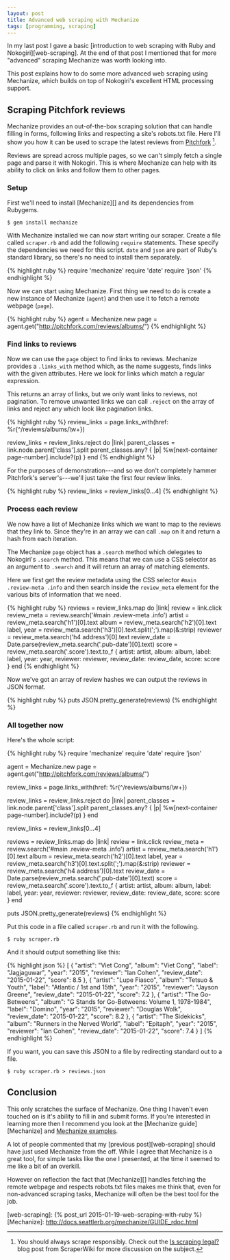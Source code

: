 ```yaml
---
layout: post
title: Advanced web scraping with Mechanize
tags: [programming, scraping]
---
```


In my last post I gave a basic [introduction to web scraping with Ruby and Nokogiri][web-scraping]. At the end of that post I mentioned that for more "advanced" scraping Mechanize was worth looking into.

This post explains how to do some more advanced web scraping using Mechanize, which builds on top of Nokogiri's excellent HTML processing support.


## Scraping Pitchfork reviews

Mechanize provides an out-of-the-box scraping solution that can handle filling in forms, following links and respecting a site's robots.txt file. Here I'll show you how it can be used to scrape the latest reviews from [Pitchfork](http://pitchfork.com/) [^disclaimer].

[^disclaimer]: You should always scrape responsibly. Check out the [Is scraping legal?](https://blog.scraperwiki.com/2012/04/is-scraping-legal/) blog post from ScraperWiki for more discussion on the subject.

Reviews are spread across multiple pages, so we can't simply fetch a single page and parse it with Nokogiri. This is where Mechanize can help with its ability to click on links and follow them to other pages.

### Setup

First we'll need to install [Mechanize][] and its dependencies from Rubygems.

    $ gem install mechanize

With Mechanize installed we can now start writing our scraper. Create a file called `scraper.rb` and add the following `require` statements. These specify the dependencies we need for this script. `date` and `json` are part of Ruby's standard library, so there's no need to install them separately.

{% highlight ruby %}
require 'mechanize'
require 'date'
require 'json'
{% endhighlight %}

Now we can start using Mechanize. First thing we need to do is create a new instance of Mechanize (`agent`) and then use it to fetch a remote webpage (`page`).

{% highlight ruby %}
agent = Mechanize.new
page = agent.get("http://pitchfork.com/reviews/albums/")
{% endhighlight %}

### Find links to reviews

Now we can use the `page` object to find links to reviews. Mechanize provides a `.links_with` method which, as the name suggests, finds links with the given attributes. Here we look for links which match a regular expression.

This returns an array of links, but we only want links to reviews, not pagination. To remove unwanted links we can call `.reject` on the array of links and reject any which look like pagination links.

{% highlight ruby %}
review_links = page.links_with(href: %r{^/reviews/albums/\w+})

review_links = review_links.reject do |link|
  parent_classes = link.node.parent['class'].split
  parent_classes.any? { |p| %w[next-container page-number].include?(p) }
end
{% endhighlight %}

For the purposes of demonstration---and so we don't completely hammer Pitchfork's server's---we'll just take the first four review links.

{% highlight ruby %}
review_links = review_links[0...4]
{% endhighlight %}

### Process each review

We now have a list of Mechanize links which we want to map to the reviews that they link to. Since they're in an array we can call `.map` on it and return a hash from each iteration.

The Mechanize `page` object has a `.search` method which delegates to Nokogiri's `.search` method. This means that we can use a CSS selector as an argument to `.search` and it will return an array of matching elements.

Here we first get the review metadata using the CSS selector `#main .review-meta .info` and then search inside the `review_meta` element for the various bits of information that we need.

{% highlight ruby %}
reviews = review_links.map do |link|
  review = link.click
  review_meta = review.search('#main .review-meta .info')
  artist = review_meta.search('h1')[0].text
  album = review_meta.search('h2')[0].text
  label, year = review_meta.search('h3')[0].text.split(';').map(&:strip)
  reviewer = review_meta.search('h4 address')[0].text
  review_date = Date.parse(review_meta.search('.pub-date')[0].text)
  score = review_meta.search('.score').text.to_f
  {
    artist: artist,
    album: album,
    label: label,
    year: year,
    reviewer: reviewer,
    review_date: review_date,
    score: score
  }
end
{% endhighlight %}

Now we've got an array of review hashes we can output the reviews in JSON format.

{% highlight ruby %}
puts JSON.pretty_generate(reviews)
{% endhighlight %}

### All together now

Here's the whole script:

{% highlight ruby %}
require 'mechanize'
require 'date'
require 'json'

agent = Mechanize.new
page = agent.get("http://pitchfork.com/reviews/albums/")

review_links = page.links_with(href: %r{^/reviews/albums/\w+})

review_links = review_links.reject do |link|
  parent_classes = link.node.parent['class'].split
  parent_classes.any? { |p| %w[next-container page-number].include?(p) }
end

review_links = review_links[0...4]

reviews = review_links.map do |link|
  review = link.click
  review_meta = review.search('#main .review-meta .info')
  artist = review_meta.search('h1')[0].text
  album = review_meta.search('h2')[0].text
  label, year = review_meta.search('h3')[0].text.split(';').map(&:strip)
  reviewer = review_meta.search('h4 address')[0].text
  review_date = Date.parse(review_meta.search('.pub-date')[0].text)
  score = review_meta.search('.score').text.to_f
  {
    artist: artist,
    album: album,
    label: label,
    year: year,
    reviewer: reviewer,
    review_date: review_date,
    score: score
  }
end

puts JSON.pretty_generate(reviews)
{% endhighlight %}

Put this code in a file called `scraper.rb` and run it with the following.

    $ ruby scraper.rb

And it should output something like this:

{% highlight json %}
[
  {
    "artist": "Viet Cong",
    "album": "Viet Cong",
    "label": "Jagjaguwar",
    "year": "2015",
    "reviewer": "Ian Cohen",
    "review_date": "2015-01-22",
    "score": 8.5
  },
  {
    "artist": "Lupe Fiasco",
    "album": "Tetsuo & Youth",
    "label": "Atlantic / 1st and 15th",
    "year": "2015",
    "reviewer": "Jayson Greene",
    "review_date": "2015-01-22",
    "score": 7.2
  },
  {
    "artist": "The Go-Betweens",
    "album": "G Stands for Go-Betweens: Volume 1, 1978-1984",
    "label": "Domino",
    "year": "2015",
    "reviewer": "Douglas Wolk",
    "review_date": "2015-01-22",
    "score": 8.2
  },
  {
    "artist": "The Sidekicks",
    "album": "Runners in the Nerved World",
    "label": "Epitaph",
    "year": "2015",
    "reviewer": "Ian Cohen",
    "review_date": "2015-01-22",
    "score": 7.4
  }
]
{% endhighlight %}

If you want, you can save this JSON to a file by redirecting standard out to a file.

    $ ruby scraper.rb > reviews.json

## Conclusion

This only scratches the surface of Mechanize. One thing I haven't even touched on is it's ability to fill in and submit forms. If you're interested in learning more then I recommend you look at the [Mechanize guide][Mechanize] and [Mechanize examples](http://docs.seattlerb.org/mechanize/EXAMPLES_rdoc.html).

A lot of people commented that my [previous post][web-scraping] should have just used Mechanize from the off. While I agree that Mechanize is a great tool, for simple tasks like the one I presented, at the time it seemed to me like a bit of an overkill.

However on reflection the fact that [Mechanize][] handles fetching the remote webpage and respects robots.txt files makes me think that, even for non-advanced scraping tasks, Mechanize will often be the best tool for the job.

[web-scraping]: {% post_url 2015-01-19-web-scraping-with-ruby %}
[Mechanize]: http://docs.seattlerb.org/mechanize/GUIDE_rdoc.html
